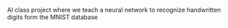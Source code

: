 AI class project where we teach a neural network to recognize handwritten digits form the MNIST database
